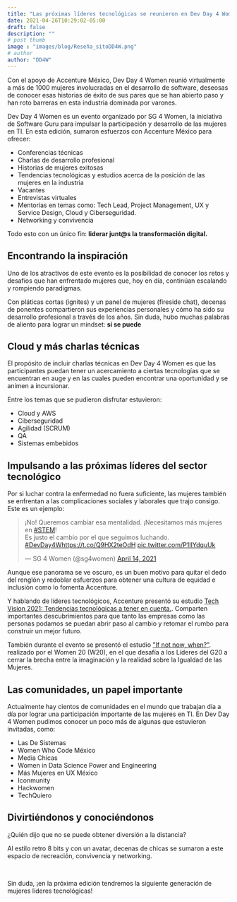 ```yaml
---
title: "Las próximas líderes tecnológicas se reunieron en Dev Day 4 Women"
date: 2021-04-26T10:29:02-05:00
draft: false
description: ""
# post thumb
image : "images/blog/Reseña_sitoDD4W.png"
# author
author: "DD4W"
---
```


Con el apoyo de Accenture México, Dev Day 4 Women reunió virtualmente a más de 1000 mujeres involucradas en el desarrollo de software, deseosas de conocer esas historias de éxito de sus pares que se han abierto paso y han roto barreras en esta industria dominada por varones.

Dev Day 4 Women es un evento organizado por SG 4 Women, la iniciativa de Software Guru para impulsar la participación y desarrollo de las mujeres en TI. En esta edición, sumaron esfuerzos con Accenture México para ofrecer:

* Conferencias técnicas
* Charlas de desarrollo profesional
* Historias de mujeres exitosas
* Tendencias tecnológicas y estudios acerca de la posición de las mujeres en la industria
* Vacantes
* Entrevistas virtuales
* Mentorías en temas como: Tech Lead, Project Management, UX y Service Design, Cloud y Ciberseguridad.
* Networking y convivencia

Todo esto con un único fin: <b>liderar junt@s la transformación digital.</b>

<h2>Encontrando la inspiración</h2>

Uno de los atractivos de este evento es la posibilidad de conocer los retos y desafíos que han enfrentado mujeres que, hoy en día, continúan escalando y rompiendo paradigmas.

Con pláticas cortas (ignites) y un panel de mujeres (fireside chat), decenas de ponentes compartieron sus experiencias personales y cómo ha sido su desarrollo profesional a través de los años. Sin duda, hubo muchas palabras de aliento para lograr un mindset: <b>sí se puede</b>

<h2>Cloud y más charlas técnicas</h2>

El propósito de incluir charlas técnicas en Dev Day 4 Women es que las participantes puedan tener un acercamiento a ciertas tecnologías que se encuentran en auge y en las cuales pueden encontrar una oportunidad y se animen a incursionar.

Entre los temas que se pudieron disfrutar estuvieron:

* Cloud y AWS
* Ciberseguridad
* Agilidad (SCRUM)
* QA
* Sistemas embebidos

<h2>Impulsando a las próximas líderes del sector tecnológico</h2>

Por si luchar contra la enfermedad no fuera suficiente, las mujeres también se enfrentan a las complicaciones sociales y laborales que trajo consigo. Este es un ejemplo:

<blockquote class="twitter-tweet"><p lang="es" dir="ltr">¡No! Queremos cambiar esa mentalidad. ¡Necesitamos más mujeres en <a href="https://twitter.com/hashtag/STEM?src=hash&amp;ref_src=twsrc%5Etfw">#STEM</a>!<br>Es justo el cambio por el que seguimos luchando. <a href="https://twitter.com/hashtag/DevDay4W?src=hash&amp;ref_src=twsrc%5Etfw">#DevDay4W</a><a href="https://t.co/Q9HX2teOdH">https://t.co/Q9HX2teOdH</a> <a href="https://t.co/P1IIYdquUk">pic.twitter.com/P1IIYdquUk</a></p>&mdash; SG 4 Women (@sg4women) <a href="https://twitter.com/sg4women/status/1382376661556035584?ref_src=twsrc%5Etfw">April 14, 2021</a></blockquote> <script async src="https://platform.twitter.com/widgets.js" charset="utf-8"></script>


Aunque ese panorama se ve oscuro, es un buen motivo para quitar el dedo del renglón y redoblar esfuerzos para obtener una cultura de equidad e inclusión como lo fomenta Accenture.

Y hablando de líderes tecnológicos, Accenture presentó su estudio [Tech Vision 2021: Tendencias tecnológicas a tener en cuenta.](https://sg.com.mx/buzz/se-buscan-lideres-reporte-realizado-por-accenture). Comparten importantes descubrimientos para que tanto las empresas como las personas podamos se puedan abrir paso al cambio y retomar el rumbo para construir un mejor futuro.

También durante el evento se presentó el estudio ["If not now, when?"](https://sg.com.mx/buzz/women-20-w20-desafia-los-lideres-del-g20-cerrar-la-brecha-entre-la-imaginacion-y-la-realidad). realizado por el Women 20 (W20), en el que desafía a los Líderes del G20 a cerrar la brecha entre la imaginación y la realidad sobre la Igualdad de las Mujeres.

<h2>Las comunidades, un papel importante</h2>

Actualmente hay cientos de comunidades en el mundo que trabajan día a día por lograr una participación importante de las mujeres en TI. En Dev Day 4 Women pudimos conocer un poco más de algunas que estuvieron invitadas, como:

* Las De Sistemas
* Women Who Code México
* Media Chicas
* Women in Data Science Power and Engineering
* Más Mujeres en UX México
* Iconmunity
* Hackwomen
* TechQuiero

<h2>Divirtiéndonos y conociéndonos</h2>

¿Quién dijo que no se puede obtener diversión a la distancia?

Al estilo retro 8 bits y con un avatar, decenas de chicas se sumaron a este espacio de recreación, convivencia y networking.

  <div class="container">
    <img src="/images/blog/gather.png" alt="" class="img-fluid">
  </div>

<br>

Sin duda, ¡en la próxima edición tendremos la siguiente generación de mujeres líderes tecnológicas!




